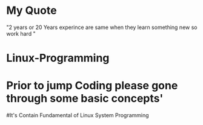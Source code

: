 # My Quote
 "2 years or 20 Years experince are same when they learn something new so work hard "
# Linux-Programming
# Prior to jump Coding please gone through some basic concepts'
#It's Contain Fundamental of Linux System Programming
